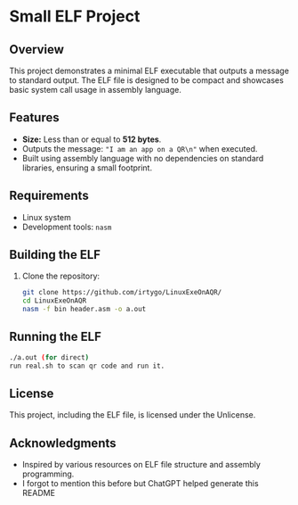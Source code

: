 # Small ELF Project

## Overview

This project demonstrates a minimal ELF executable that outputs a message to standard output. The ELF file is designed to be compact and showcases basic system call usage in assembly language.

## Features

- **Size:** Less than or equal to **512 bytes**.
- Outputs the message: `"I am an app on a QR\n"` when executed.
- Built using assembly language with no dependencies on standard libraries, ensuring a small footprint.

## Requirements

- Linux system
- Development tools: `nasm`

## Building the ELF

1. Clone the repository:

   ```bash
   git clone https://github.com/irtygo/LinuxExeOnAQR/
   cd LinuxExeOnAQR
   nasm -f bin header.asm -o a.out
   ```

## Running the ELF
  ```bash
 ./a.out (for direct)
run real.sh to scan qr code and run it.
  ```

## License
This project, including the ELF file, is licensed under the Unlicense.

## Acknowledgments
- Inspired by various resources on ELF file structure and assembly programming.
- I forgot to mention this before but ChatGPT helped generate this README
